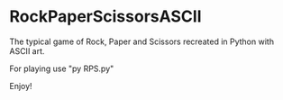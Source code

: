 # RockPaperScissorsASCII
The typical game of Rock, Paper and Scissors recreated in Python with ASCII art.

For playing use "py RPS.py"

Enjoy! 
